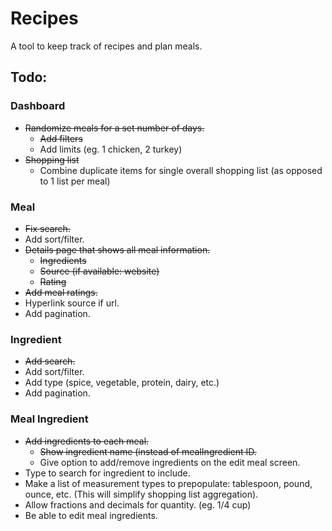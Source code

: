 # Recipes

A tool to keep track of recipes and plan meals.

## Todo:

### Dashboard
- ~~Randomize meals for a set number of days.~~
  - ~~Add filters~~
  - Add limits (eg. 1 chicken, 2 turkey)
- ~~Shopping list~~
  - Combine duplicate items for single overall shopping list (as opposed to 1 list per meal)

### Meal
- ~~Fix search.~~
- Add sort/filter.
- ~~Details page that shows all meal information.~~
  - ~~Ingredients~~
  - ~~Source (if available: website)~~
  - ~~Rating~~
- ~~Add meal ratings.~~
- Hyperlink source if url.
- Add pagination.

### Ingredient
- ~~Add search.~~
- Add sort/filter.
- Add type (spice, vegetable, protein, dairy, etc.)
- Add pagination.

### Meal Ingredient
- ~~Add ingredients to each meal.~~
  - ~~Show ingredient name (instead of mealIngredient ID.~~
  - Give option to add/remove ingredients on the edit meal screen.
- Type to search for ingredient to include.
- Make a list of measurement types to prepopulate: tablespoon, pound, ounce, etc. (This will simplify shopping list aggregation).
- Allow fractions and decimals for quantity. (eg. 1/4 cup)
- Be able to edit meal ingredients.

